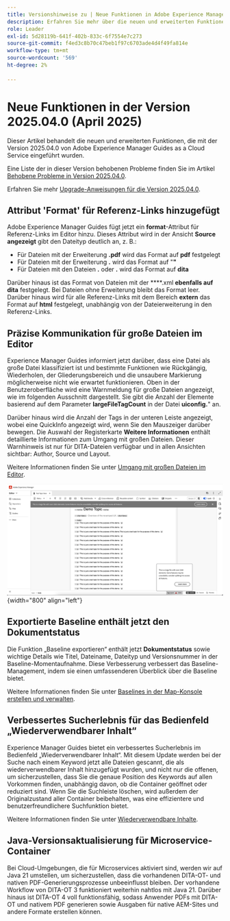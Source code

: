 ```yaml
---
title: Versionshinweise zu | Neue Funktionen in Adobe Experience Manager Guides Version 2025.04.0
description: Erfahren Sie mehr über die neuen und erweiterten Funktionen der Version 2025.04.0 von Adobe Experience Manager Guides
role: Leader
exl-id: 5d28119b-641f-402b-833c-6f7554e7c273
source-git-commit: f4ed3c8b70c47beb1f97c6703ade4d4f49fa814e
workflow-type: tm+mt
source-wordcount: '569'
ht-degree: 2%

---
```


# Neue Funktionen in der Version 2025.04.0 (April 2025)

Dieser Artikel behandelt die neuen und erweiterten Funktionen, die mit der Version 2025.04.0 von Adobe Experience Manager Guides as a Cloud Service eingeführt wurden.

Eine Liste der in dieser Version behobenen Probleme finden Sie im Artikel [Behobene Probleme in Version 2025.04.0](fixed-issues-2025-04-0.md).

Erfahren Sie mehr [Upgrade-Anweisungen für die Version 2025.04.0](../release-info/upgrade-instructions-2025-04-0.md).

## Attribut &#39;Format&#39; für Referenz-Links hinzugefügt

Adobe Experience Manager Guides fügt jetzt ein **format**-Attribut für Referenz-Links im Editor hinzu. Dieses Attribut wird in der Ansicht **Source angezeigt** gibt den Dateityp deutlich an, z. B.:

- Für Dateien mit der Erweiterung **.pdf** wird das Format auf **pdf** festgelegt
- Für Dateien mit der Erweiterung **.** wird das Format auf &quot;**&quot;**
- Für Dateien mit den Dateien **.** oder **.** wird das Format auf **dita**

Darüber hinaus ist das Format von Dateien mit der ****.xml **ebenfalls auf dita** festgelegt. Bei Dateien ohne Erweiterung bleibt das Format leer. Darüber hinaus wird für alle Referenz-Links mit dem Bereich **extern** das Format auf **html** festgelegt, unabhängig von der Dateierweiterung in den Referenz-Links.


## Präzise Kommunikation für große Dateien im Editor

Experience Manager Guides informiert jetzt darüber, dass eine Datei als große Datei klassifiziert ist und bestimmte Funktionen wie Rückgängig, Wiederholen, der Gliederungsbereich und die unsaubere Markierung möglicherweise nicht wie erwartet funktionieren. Oben in der Benutzeroberfläche wird eine Warnmeldung für große Dateien angezeigt, wie im folgenden Ausschnitt dargestellt. Sie gibt die Anzahl der Elemente basierend auf dem Parameter **largeFileTagCount** in der Datei **uiconfig.**&quot; an.

Darüber hinaus wird die Anzahl der Tags in der unteren Leiste angezeigt, wobei eine QuickInfo angezeigt wird, wenn Sie den Mauszeiger darüber bewegen. Die Auswahl der Registerkarte **Weitere Informationen** enthält detaillierte Informationen zum Umgang mit großen Dateien. Dieser Warnhinweis ist nur für DITA-Dateien verfügbar und in allen Ansichten sichtbar: Author, Source und Layout.

Weitere Informationen finden Sie unter [Umgang mit großen Dateien im Editor](../user-guide/web-editor-other-features.md#handling-large-files-in-the-editor).

![](assets/add-toast-tag-count.png){width="800" align="left"}

## Exportierte Baseline enthält jetzt den Dokumentstatus

Die Funktion „Baseline exportieren“ enthält jetzt **Dokumentstatus** sowie wichtige Details wie Titel, Dateiname, Dateityp und Versionsnummer in der Baseline-Momentaufnahme. Diese Verbesserung verbessert das Baseline-Management, indem sie einen umfassenderen Überblick über die Baseline bietet.

Weitere Informationen finden Sie unter [Baselines in der Map-Konsole erstellen und verwalten](../user-guide/web-editor-baseline.md#manage-baselines).

## Verbessertes Sucherlebnis für das Bedienfeld „Wiederverwendbarer Inhalt“

Experience Manager Guides bietet ein verbessertes Sucherlebnis im Bedienfeld „Wiederverwendbarer Inhalt“. Mit diesem Update werden bei der Suche nach einem Keyword jetzt alle Dateien gescannt, die als wiederverwendbarer Inhalt hinzugefügt wurden, und nicht nur die offenen, um sicherzustellen, dass Sie die genaue Position des Keywords auf allen Vorkommen finden, unabhängig davon, ob die Container geöffnet oder reduziert sind. Wenn Sie die Suchleiste löschen, wird außerdem der Originalzustand aller Container beibehalten, was eine effizientere und benutzerfreundlichere Suchfunktion bietet.

Weitere Informationen finden Sie unter [Wiederverwendbare Inhalte](../user-guide/web-editor-features.md#reusable-content).


## Java-Versionsaktualisierung für Microservice-Container

Bei Cloud-Umgebungen, die für Microservices aktiviert sind, werden wir auf Java 21 umstellen, um sicherzustellen, dass die vorhandenen DITA-OT- und nativen PDF-Generierungsprozesse unbeeinflusst bleiben. Der vorhandene Workflow von DITA-OT 3 funktioniert weiterhin nahtlos mit Java 21.  Darüber hinaus ist DITA-OT 4 voll funktionsfähig, sodass Anwender PDFs mit DITA-OT und nativem PDF generieren sowie Ausgaben für native AEM-Sites und andere Formate erstellen können.
